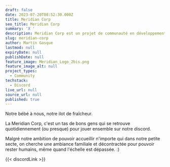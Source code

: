 ```yaml
---
draft: false
date: 2023-07-20T08:52:30.000Z
title: Meridian Corp
seo_title: Meridian Corp
summary: 'X '
description: Meridian Corp est un projet de communauté en développement
slug: meridian-corp
author: Martin Gasque
lastmod: null
expiryDate: null
publishDate: null
feature_image: Meridian_Logo_2bis.png
feature_image_alt: null
project_types:
  - Community
techstack:
  - Discord
live_url: null
source_url: null
published: true
---
```


Notre bébé à nous, notre ilot de fraîcheur.

La Meridian Corp, c'est un tas de bons gens qui se retrouve quotidiennement (ou presque) pour jouer ensemble sur notre discord.

Malgré notre ambition de pouvoir accueillir n'importe qui dans notre petite secte, on cherche une ambiance familiale et décontractée pour pouvoir rester humains, même quand l'échelle est dépassée. :)

{{< discordLink >}}

